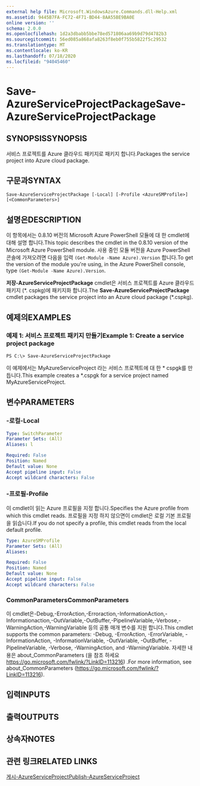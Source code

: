 ```yaml
---
external help file: Microsoft.WindowsAzure.Commands.dll-Help.xml
ms.assetid: 9445B7FA-FC72-4F71-BD44-8AA55BE9BA0E
online version: ''
schema: 2.0.0
ms.openlocfilehash: 1d2a3dbabb5bbe78ed571806aa69b9d79d4782b3
ms.sourcegitcommit: 56ed085a868afa8263f8eb0f755b5822f5c29532
ms.translationtype: MT
ms.contentlocale: ko-KR
ms.lasthandoff: 07/18/2020
ms.locfileid: "94045460"
---
```

# <span data-ttu-id="06dc8-101">Save-AzureServiceProjectPackage</span><span class="sxs-lookup"><span data-stu-id="06dc8-101">Save-AzureServiceProjectPackage</span></span>

## <span data-ttu-id="06dc8-102">SYNOPSIS</span><span class="sxs-lookup"><span data-stu-id="06dc8-102">SYNOPSIS</span></span>
<span data-ttu-id="06dc8-103">서비스 프로젝트를 Azure 클라우드 패키지로 패키지 합니다.</span><span class="sxs-lookup"><span data-stu-id="06dc8-103">Packages the service project into Azure cloud package.</span></span>

## <span data-ttu-id="06dc8-104">구문과</span><span class="sxs-lookup"><span data-stu-id="06dc8-104">SYNTAX</span></span>

```
Save-AzureServiceProjectPackage [-Local] [-Profile <AzureSMProfile>] [<CommonParameters>]
```

## <span data-ttu-id="06dc8-105">설명은</span><span class="sxs-lookup"><span data-stu-id="06dc8-105">DESCRIPTION</span></span>
<span data-ttu-id="06dc8-106">이 항목에서는 0.8.10 버전의 Microsoft Azure PowerShell 모듈에 대 한 cmdlet에 대해 설명 합니다.</span><span class="sxs-lookup"><span data-stu-id="06dc8-106">This topic describes the cmdlet in the 0.8.10 version of the Microsoft Azure PowerShell module.</span></span>
<span data-ttu-id="06dc8-107">사용 중인 모듈 버전을 Azure PowerShell 콘솔에 가져오려면 다음을 입력 `(Get-Module -Name Azure).Version` 합니다.</span><span class="sxs-lookup"><span data-stu-id="06dc8-107">To get the version of the module you're using, in the Azure PowerShell console, type `(Get-Module -Name Azure).Version`.</span></span>

<span data-ttu-id="06dc8-108">**저장-AzureServiceProjectPackage** cmdlet은 서비스 프로젝트를 Azure 클라우드 패키지 (\*. cspkg)에 패키지화 합니다.</span><span class="sxs-lookup"><span data-stu-id="06dc8-108">The **Save-AzureServiceProjectPackage** cmdlet packages the service project into an Azure cloud package (\*.cspkg).</span></span>

## <span data-ttu-id="06dc8-109">예제의</span><span class="sxs-lookup"><span data-stu-id="06dc8-109">EXAMPLES</span></span>

### <span data-ttu-id="06dc8-110">예제 1: 서비스 프로젝트 패키지 만들기</span><span class="sxs-lookup"><span data-stu-id="06dc8-110">Example 1: Create a service project package</span></span>
```
PS C:\> Save-AzureServiceProjectPackage
```

<span data-ttu-id="06dc8-111">이 예제에서는 MyAzureServiceProject 라는 서비스 프로젝트에 대 한 \* cspgk를 만듭니다.</span><span class="sxs-lookup"><span data-stu-id="06dc8-111">This example creates a \*.cspgk for a service project named MyAzureServiceProject.</span></span>

## <span data-ttu-id="06dc8-112">변수</span><span class="sxs-lookup"><span data-stu-id="06dc8-112">PARAMETERS</span></span>

### <span data-ttu-id="06dc8-113">-로컬</span><span class="sxs-lookup"><span data-stu-id="06dc8-113">-Local</span></span>
```yaml
Type: SwitchParameter
Parameter Sets: (All)
Aliases: l

Required: False
Position: Named
Default value: None
Accept pipeline input: False
Accept wildcard characters: False
```

### <span data-ttu-id="06dc8-114">-프로필</span><span class="sxs-lookup"><span data-stu-id="06dc8-114">-Profile</span></span>
<span data-ttu-id="06dc8-115">이 cmdlet이 읽는 Azure 프로필을 지정 합니다.</span><span class="sxs-lookup"><span data-stu-id="06dc8-115">Specifies the Azure profile from which this cmdlet reads.</span></span>
<span data-ttu-id="06dc8-116">프로필을 지정 하지 않으면이 cmdlet은 로컬 기본 프로필을 읽습니다.</span><span class="sxs-lookup"><span data-stu-id="06dc8-116">If you do not specify a profile, this cmdlet reads from the local default profile.</span></span>

```yaml
Type: AzureSMProfile
Parameter Sets: (All)
Aliases: 

Required: False
Position: Named
Default value: None
Accept pipeline input: False
Accept wildcard characters: False
```

### <span data-ttu-id="06dc8-117">CommonParameters</span><span class="sxs-lookup"><span data-stu-id="06dc8-117">CommonParameters</span></span>
<span data-ttu-id="06dc8-118">이 cmdlet은-Debug,-ErrorAction,-Erroraction,-InformationAction,-Informationaction,-OutVariable,-OutBuffer,-PipelineVariable,-Verbose,-WarningAction,-WarningVariable 등의 공통 매개 변수를 지원 합니다.</span><span class="sxs-lookup"><span data-stu-id="06dc8-118">This cmdlet supports the common parameters: -Debug, -ErrorAction, -ErrorVariable, -InformationAction, -InformationVariable, -OutVariable, -OutBuffer, -PipelineVariable, -Verbose, -WarningAction, and -WarningVariable.</span></span> <span data-ttu-id="06dc8-119">자세한 내용은 about_CommonParameters (을 참조 하세요 https://go.microsoft.com/fwlink/?LinkID=113216) .</span><span class="sxs-lookup"><span data-stu-id="06dc8-119">For more information, see about_CommonParameters (https://go.microsoft.com/fwlink/?LinkID=113216).</span></span>

## <span data-ttu-id="06dc8-120">입력</span><span class="sxs-lookup"><span data-stu-id="06dc8-120">INPUTS</span></span>

## <span data-ttu-id="06dc8-121">출력</span><span class="sxs-lookup"><span data-stu-id="06dc8-121">OUTPUTS</span></span>

## <span data-ttu-id="06dc8-122">상속자</span><span class="sxs-lookup"><span data-stu-id="06dc8-122">NOTES</span></span>

## <span data-ttu-id="06dc8-123">관련 링크</span><span class="sxs-lookup"><span data-stu-id="06dc8-123">RELATED LINKS</span></span>

[<span data-ttu-id="06dc8-124">게시-AzureServiceProject</span><span class="sxs-lookup"><span data-stu-id="06dc8-124">Publish-AzureServiceProject</span></span>](./Publish-AzureServiceProject.md)


